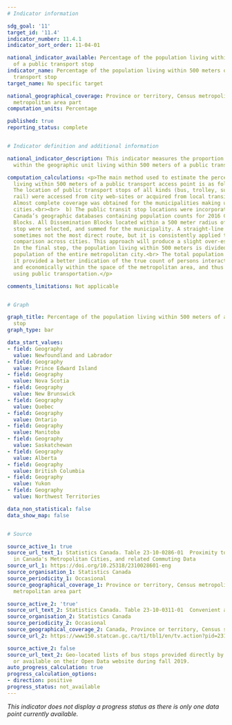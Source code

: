 ```yaml
---
# Indicator information

sdg_goal: '11'
target_id: '11.4'
indicator_number: 11.4.1
indicator_sort_order: 11-04-01

national_indicator_available: Percentage of the population living within 500 meters
  of a public transport stop
indicator_name: Percentage of the population living within 500 meters of a public
  transport stop
target_name: No specific target

national_geographical_coverage: Province or territory, Census metropolitan area, Census
  metropolitan area part
computation_units: Percentage

published: true
reporting_status: complete


# Indicator definition and additional information

national_indicator_description: This indicator measures the proportion of the population
  within the geographic unit living within 500 meters of a public transit stop.

computation_calculations: <p>The main method used to estimate the percentage of Canadians
  living within 500 meters of a public transport access point is as follows:<br><br>  a)
  The location of public transport stops of all kinds (bus, trolley, surface and underground
  rail) were accessed from city web-sites or acquired from local transit authorities.
  Almost complete coverage was obtained for the municipalities making up the 35 metropolitan
  cities.<br><br>  b) The public transit stop locations were incorporated within Statistics
  Canada’s geographic databases containing population counts for 2016 Census Dissemination
  Blocks. All Dissemination Blocks located within a 500 meter radius of a transit
  stop were selected, and summed for the municipality. A straight-line distance is
  sometimes not the most direct route, but it is consistently applied to facilitate
  comparison across cities. This approach will produce a slight over-estimate.<br><br>  c)
  In the final step, the population living within 500 meters is divided by the total
  population of the entire metropolitan city.<br> The total population is used, as
  it provided a better indication of the true count of persons interacting socially
  and economically within the space of the metropolitan area, and thus potentially
  using public transportation.</p>

comments_limitations: Not applicable


# Graph 

graph_title: Percentage of the population living within 500 meters of a public transport
  stop
graph_type: bar

data_start_values:
- field: Geography
  value: Newfoundland and Labrador
- field: Geography
  value: Prince Edward Island
- field: Geography
  value: Nova Scotia
- field: Geography
  value: New Brunswick
- field: Geography
  value: Quebec
- field: Geography
  value: Ontario
- field: Geography
  value: Manitoba
- field: Geography
  value: Saskatchewan
- field: Geography
  value: Alberta
- field: Geography
  value: British Columbia
- field: Geography
  value: Yukon
- field: Geography
  value: Northwest Territories

data_non_statistical: false
data_show_map: false


# Source

source_active_1: true
source_url_text_1: Statistics Canada. Table 23-10-0286-01  Proximity to Public Transportation
  in Canada's Metropolitan Cities, and related Commuting Data
source_url_1: https://doi.org/10.25318/2310028601-eng
source_organisation_1: Statistics Canada
source_periodicity_1: Occasional
source_geographical_coverage_1: Province or territory, Census metropolitan area, Census
  metropolitan area part

source_active_2: 'true'
source_url_text_2: Statistics Canada. Table 23-10-0311-01  Convenient access to public transport by geography, gender, age, income after tax
source_organisation_2: Statistics Canada
source_periodicity_2: Occasional
source_geographical_coverage_2: Canada, Province or territory, Census subdivision, Census metropolitan area, Census agglomeration, Census metropolitan area part
source_url_2: https://www150.statcan.gc.ca/t1/tbl1/en/tv.action?pid=2310031101

source_active_2: false
source_url_text_2: Geo-located lists of bus stops provided directly by the municipalities
  or available on their Open Data website during fall 2019.
auto_progress_calculation: true
progress_calculation_options:
- direction: positive
progress_status: not_available
---
```

<i>This indicator does not display a progress status as there is only one data point currently available.</i>